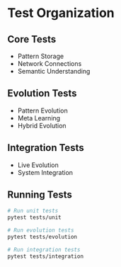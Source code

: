 # Test Organization

## Core Tests
- Pattern Storage
- Network Connections
- Semantic Understanding

## Evolution Tests
- Pattern Evolution
- Meta Learning
- Hybrid Evolution

## Integration Tests
- Live Evolution
- System Integration

## Running Tests
```bash
# Run unit tests
pytest tests/unit

# Run evolution tests
pytest tests/evolution

# Run integration tests
pytest tests/integration
``` 